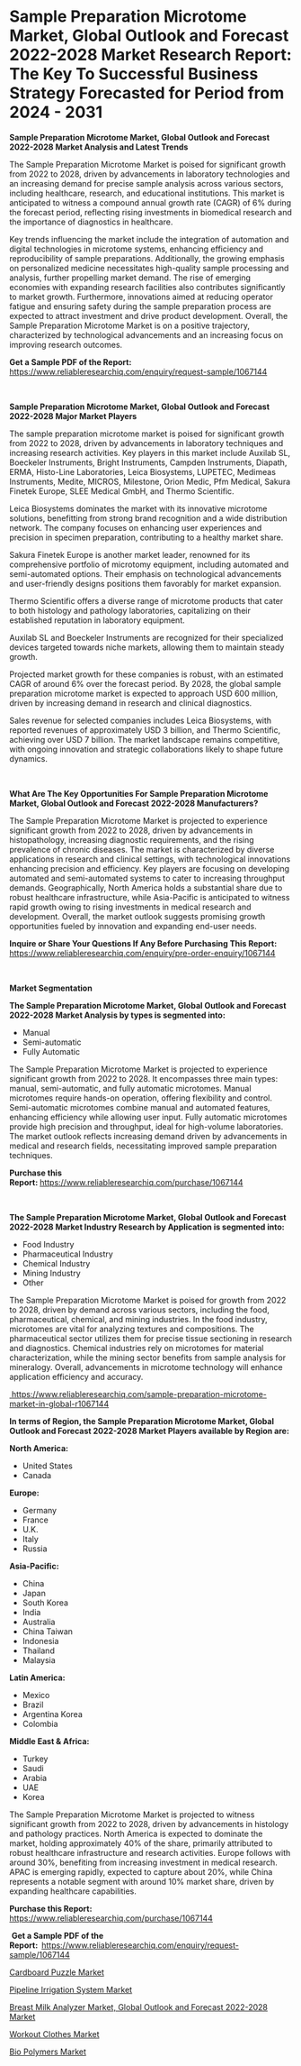 <p><h1>Sample Preparation Microtome Market, Global Outlook and Forecast 2022-2028 Market Research Report: The Key To Successful Business Strategy Forecasted for Period from 2024 - 2031</h1></p><p><strong>Sample Preparation Microtome Market, Global Outlook and Forecast 2022-2028 Market Analysis and Latest Trends</strong></p>
<p><p>The Sample Preparation Microtome Market is poised for significant growth from 2022 to 2028, driven by advancements in laboratory technologies and an increasing demand for precise sample analysis across various sectors, including healthcare, research, and educational institutions. This market is anticipated to witness a compound annual growth rate (CAGR) of 6% during the forecast period, reflecting rising investments in biomedical research and the importance of diagnostics in healthcare.</p><p>Key trends influencing the market include the integration of automation and digital technologies in microtome systems, enhancing efficiency and reproducibility of sample preparations. Additionally, the growing emphasis on personalized medicine necessitates high-quality sample processing and analysis, further propelling market demand. The rise of emerging economies with expanding research facilities also contributes significantly to market growth. Furthermore, innovations aimed at reducing operator fatigue and ensuring safety during the sample preparation process are expected to attract investment and drive product development. Overall, the Sample Preparation Microtome Market is on a positive trajectory, characterized by technological advancements and an increasing focus on improving research outcomes.</p></p>
<p><strong>Get a Sample PDF of the Report:&nbsp;</strong> <a href="https://www.reliableresearchiq.com/enquiry/request-sample/1067144">https://www.reliableresearchiq.com/enquiry/request-sample/1067144</a></p>
<p>&nbsp;</p>
<p><strong>Sample Preparation Microtome Market, Global Outlook and Forecast 2022-2028 Major Market Players</strong></p>
<p><p>The sample preparation microtome market is poised for significant growth from 2022 to 2028, driven by advancements in laboratory techniques and increasing research activities. Key players in this market include Auxilab SL, Boeckeler Instruments, Bright Instruments, Campden Instruments, Diapath, ERMA, Histo-Line Laboratories, Leica Biosystems, LUPETEC, Medimeas Instruments, Medite, MICROS, Milestone, Orion Medic, Pfm Medical, Sakura Finetek Europe, SLEE Medical GmbH, and Thermo Scientific.</p><p>Leica Biosystems dominates the market with its innovative microtome solutions, benefitting from strong brand recognition and a wide distribution network. The company focuses on enhancing user experiences and precision in specimen preparation, contributing to a healthy market share.</p><p>Sakura Finetek Europe is another market leader, renowned for its comprehensive portfolio of microtomy equipment, including automated and semi-automated options. Their emphasis on technological advancements and user-friendly designs positions them favorably for market expansion.</p><p>Thermo Scientific offers a diverse range of microtome products that cater to both histology and pathology laboratories, capitalizing on their established reputation in laboratory equipment.</p><p>Auxilab SL and Boeckeler Instruments are recognized for their specialized devices targeted towards niche markets, allowing them to maintain steady growth. </p><p>Projected market growth for these companies is robust, with an estimated CAGR of around 6% over the forecast period. By 2028, the global sample preparation microtome market is expected to approach USD 600 million, driven by increasing demand in research and clinical diagnostics.</p><p>Sales revenue for selected companies includes Leica Biosystems, with reported revenues of approximately USD 3 billion, and Thermo Scientific, achieving over USD 7 billion. The market landscape remains competitive, with ongoing innovation and strategic collaborations likely to shape future dynamics.</p></p>
<p>&nbsp;</p>
<p><strong>What Are The Key Opportunities For Sample Preparation Microtome Market, Global Outlook and Forecast 2022-2028 Manufacturers?</strong></p>
<p><p>The Sample Preparation Microtome Market is projected to experience significant growth from 2022 to 2028, driven by advancements in histopathology, increasing diagnostic requirements, and the rising prevalence of chronic diseases. The market is characterized by diverse applications in research and clinical settings, with technological innovations enhancing precision and efficiency. Key players are focusing on developing automated and semi-automated systems to cater to increasing throughput demands. Geographically, North America holds a substantial share due to robust healthcare infrastructure, while Asia-Pacific is anticipated to witness rapid growth owing to rising investments in medical research and development. Overall, the market outlook suggests promising growth opportunities fueled by innovation and expanding end-user needs.</p></p>
<p><strong>Inquire or Share Your Questions If Any Before Purchasing This Report:</strong> <a href="https://www.reliableresearchiq.com/enquiry/pre-order-enquiry/1067144">https://www.reliableresearchiq.com/enquiry/pre-order-enquiry/1067144</a></p>
<p>&nbsp;</p>
<p><strong>Market Segmentation</strong></p>
<p><strong>The Sample Preparation Microtome Market, Global Outlook and Forecast 2022-2028 Market Analysis by types is segmented into:</strong></p>
<p><ul><li>Manual</li><li>Semi-automatic</li><li>Fully Automatic</li></ul></p>
<p><p>The Sample Preparation Microtome Market is projected to experience significant growth from 2022 to 2028. It encompasses three main types: manual, semi-automatic, and fully automatic microtomes. Manual microtomes require hands-on operation, offering flexibility and control. Semi-automatic microtomes combine manual and automated features, enhancing efficiency while allowing user input. Fully automatic microtomes provide high precision and throughput, ideal for high-volume laboratories. The market outlook reflects increasing demand driven by advancements in medical and research fields, necessitating improved sample preparation techniques.</p></p>
<p><strong>Purchase this Report:&nbsp;</strong><a href="https://www.reliableresearchiq.com/purchase/1067144">https://www.reliableresearchiq.com/purchase/1067144</a></p>
<p>&nbsp;</p>
<p><strong>The Sample Preparation Microtome Market, Global Outlook and Forecast 2022-2028 Market Industry Research by Application is segmented into:</strong></p>
<p><ul><li>Food Industry</li><li>Pharmaceutical Industry</li><li>Chemical Industry</li><li>Mining Industry</li><li>Other</li></ul></p>
<p><p>The Sample Preparation Microtome Market is poised for growth from 2022 to 2028, driven by demand across various sectors, including the food, pharmaceutical, chemical, and mining industries. In the food industry, microtomes are vital for analyzing textures and compositions. The pharmaceutical sector utilizes them for precise tissue sectioning in research and diagnostics. Chemical industries rely on microtomes for material characterization, while the mining sector benefits from sample analysis for mineralogy. Overall, advancements in microtome technology will enhance application efficiency and accuracy.</p></p>
<p><a href="https://www.reliableresearchiq.com/sample-preparation-microtome-market-in-global-r1067144">&nbsp;https://www.reliableresearchiq.com/sample-preparation-microtome-market-in-global-r1067144</a></p>
<p><strong>In terms of Region, the Sample Preparation Microtome Market, Global Outlook and Forecast 2022-2028 Market Players available by Region are:</strong></p>
<p>
    <p> <strong> North America: </strong>
        <ul>
            <li>United States</li>
            <li>Canada</li>
        </ul>
        </p> 
    <p> <strong> Europe: </strong>
        <ul>
            <li>Germany</li>
            <li>France</li>
            <li>U.K.</li>
            <li>Italy</li>
            <li>Russia</li>
        </ul>
        </p> 
    <p> <strong> Asia-Pacific: </strong>
        <ul>
            <li>China</li>
            <li>Japan</li>
            <li>South Korea</li>
            <li>India</li>
            <li>Australia</li>
            <li>China Taiwan</li>
            <li>Indonesia</li>
            <li>Thailand</li>
            <li>Malaysia</li>
        </ul>
        </p> 
    <p> <strong> Latin America: </strong>
        <ul>
            <li>Mexico</li>
            <li>Brazil</li>
            <li>Argentina Korea</li>
            <li>Colombia</li>
        </ul>
        </p> 
    <p> <strong> Middle East & Africa: </strong>
        <ul>
            <li>Turkey</li>
            <li>Saudi</li>
            <li>Arabia</li>
            <li>UAE</li>
            <li>Korea</li>
        </ul>
    </p>
    </p>
<p><p>The Sample Preparation Microtome Market is projected to witness significant growth from 2022 to 2028, driven by advancements in histology and pathology practices. North America is expected to dominate the market, holding approximately 40% of the share, primarily attributed to robust healthcare infrastructure and research activities. Europe follows with around 30%, benefiting from increasing investment in medical research. APAC is emerging rapidly, expected to capture about 20%, while China represents a notable segment with around 10% market share, driven by expanding healthcare capabilities.</p></p>
<p><strong>Purchase this Report: </strong><a href="https://www.reliableresearchiq.com/purchase/1067144">https://www.reliableresearchiq.com/purchase/1067144</a></p>
<p>&nbsp;<strong>Get a Sample PDF of the Report:&nbsp;&nbsp;</strong><a href="https://www.reliableresearchiq.com/enquiry/request-sample/1067144">https://www.reliableresearchiq.com/enquiry/request-sample/1067144</a></p>
<p><strong></strong></p>
<p><p><a href="https://medium.com/@woods76241/the-growth-of-the-cardboard-puzzle-market-has-been-significant-driven-by-various-critical-c1548965ccb2">Cardboard Puzzle Market</a></p><p><a href="https://medium.com/@tobysalehat8/the-pipeline-irrigation-system-market-insights-report-offers-an-in-depth-and-thorough-analysis-of-89b8cf8afe45">Pipeline Irrigation System Market</a></p><p><a href="https://github.com/kaufmannDavid16/Market-Research-Report-List-1/blob/main/breast-milk-analyzer-market-global-outlook-and-forecast-2022-2028-market.md">Breast Milk Analyzer Market, Global Outlook and Forecast 2022-2028 Market</a></p><p><a href="https://www.linkedin.com/pulse/workout-clothes-industry-forecast-market-shifts-strategic-mebmc?trackingId=FbitLpe0QuW8CKTwz0caXw%3D%3D">Workout Clothes Market</a></p><p><a href="https://issuu.com/reportprime-2/docs/bio-polymers-market-size-2030.pptx_0b21a8182284d6">Bio Polymers Market</a></p></p>